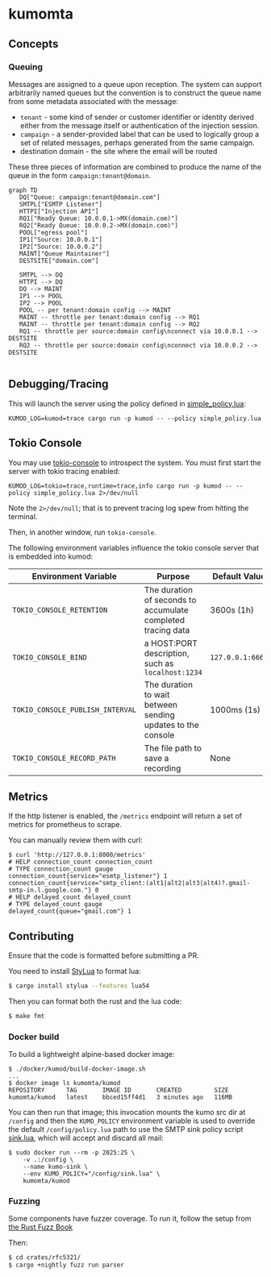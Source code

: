 # kumomta

## Concepts

### Queuing

Messages are assigned to a queue upon reception. The system can support
arbitrarily named queues but the convention is to construct the queue name from
some metadata associated with the message:

* `tenant` - some kind of sender or customer identifier or identity derived
  either from the message itself or authentication of the injection session.
* `campaign` - a sender-provided label that can be used to logically group a set
  of related messages, perhaps generated from the same campaign.
* destination domain - the site where the email will be routed

These three pieces of information are combined to produce the name of the queue
in the form `campaign:tenant@domain`.

```mermaid
graph TD
   DQ["Queue: campaign:tenant@domain.com"]
   SMTPL["ESMTP Listener"]
   HTTPI["Injection API"]
   RQ1["Ready Queue: 10.0.0.1->MX(domain.com)"]
   RQ2["Ready Queue: 10.0.0.2->MX(domain.com)"]
   POOL["egress pool"]
   IP1["Source: 10.0.0.1"]
   IP2["Source: 10.0.0.2"]
   MAINT["Queue Maintainer"]
   DESTSITE["domain.com"]
   
   SMTPL --> DQ 
   HTTPI --> DQ
   DQ --> MAINT
   IP1 --> POOL
   IP2 --> POOL
   POOL -- per tenant:domain config --> MAINT
   MAINT -- throttle per tenant:domain config --> RQ1
   MAINT -- throttle per tenant:domain config --> RQ2
   RQ1 -- throttle per source:domain config\nconnect via 10.0.0.1 --> DESTSITE
   RQ2 -- throttle per source:domain config\nconnect via 10.0.0.2 --> DESTSITE
   
```


## Debugging/Tracing

This will launch the server using the policy defined in [simple_policy.lua](simple_policy.lua):

```
KUMOD_LOG=kumod=trace cargo run -p kumod -- --policy simple_policy.lua
```

## Tokio Console

You may use
[tokio-console](https://docs.rs/tokio-console/latest/tokio_console/) to
introspect the system. You must first start the server with tokio tracing
enabled:

```
KUMOD_LOG=tokio=trace,runtime=trace,info cargo run -p kumod -- --policy simple_policy.lua 2>/dev/null
```

Note the `2>/dev/null`; that is to prevent tracing log spew from hitting the terminal.

Then, in another window, run `tokio-console`.

The following environment variables influence the tokio console server that is
embedded into kumod:

| **Environment Variable**         | **Purpose**                                                  | **Default Value** |
|----------------------------------|--------------------------------------------------------------|-------------------|
| `TOKIO_CONSOLE_RETENTION`        | The duration of seconds to accumulate completed tracing data | 3600s (1h)        |
| `TOKIO_CONSOLE_BIND`             | a HOST:PORT description, such as `localhost:1234`            | `127.0.0.1:6669`  |
| `TOKIO_CONSOLE_PUBLISH_INTERVAL` | The duration to wait between sending updates to the console  | 1000ms (1s)       |
| `TOKIO_CONSOLE_RECORD_PATH`      | The file path to save a recording                            | None              |

## Metrics

If the http listener is enabled, the `/metrics` endpoint will return a set of metrics
for prometheus to scrape.

You can manually review them with curl:

```
$ curl 'http://127.0.0.1:8000/metrics'
# HELP connection_count connection_count
# TYPE connection_count gauge
connection_count{service="esmtp_listener"} 1
connection_count{service="smtp_client:(alt1|alt2|alt3|alt4)?.gmail-smtp-in.l.google.com."} 0
# HELP delayed_count delayed_count
# TYPE delayed_count gauge
delayed_count{queue="gmail.com"} 1
```

## Contributing

Ensure that the code is formatted before submitting a PR.

You need to install [StyLua](https://github.com/JohnnyMorganz/StyLua) to
format lua:

```bash
$ cargo install stylua --features lua54
```

Then you can format both the rust and the lua code:

```bash
$ make fmt
```

### Docker build

To build a lightweight alpine-based docker image:

```
$ ./docker/kumod/build-docker-image.sh
...
$ docker image ls kumomta/kumod
REPOSITORY      TAG       IMAGE ID       CREATED         SIZE
kumomta/kumod   latest    bbced15ff4d1   3 minutes ago   116MB
```

You can then run that image; this invocation mounts the kumo
src dir at `/config` and then the `KUMO_POLICY` environment
variable is used to override the default `/config/policy.lua`
path to use the SMTP sink policy script [sink.lua](sink.lua),
which will accept and discard all mail:

```
$ sudo docker run --rm -p 2025:25 \
    -v .:/config \
    --name kumo-sink \
    --env KUMO_POLICY="/config/sink.lua" \
    kumomta/kumod
```

### Fuzzing

Some components have fuzzer coverage.  To run it, follow the setup from [the
Rust Fuzz Book](https://rust-fuzz.github.io/book/cargo-fuzz/setup.html)

Then:

```bash
$ cd crates/rfc5321/
$ cargo +nightly fuzz run parser
```
